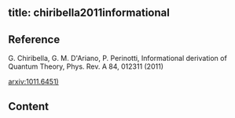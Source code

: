 
title: chiribella2011informational
---

## Reference

G. Chiribella, G. M. D'Ariano, P. Perinotti, Informational derivation of Quantum Theory, Phys. Rev. A 84, 012311 (2011)

[arxiv:1011.6451)](https://arxiv.org/abs/1011.6451)

## Content


